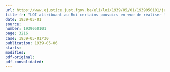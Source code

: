```yaml
---
url: https://www.ejustice.just.fgov.be/eli/loi/1939/05/01/1939050101/justel
title-fr: "LOI attribuant au Roi certains pouvoirs en vue de réaliser l'assainissement et l'équilibre des finances publiques, de créer des conditions plus favorables au développement de l'économie nationale et le pouvoir à d'autres nécessités urgentes"
date: 1939-05-01
source:
number: 1939050101
page: 3216
case: 1939-05-01/30
publication: 1939-05-06
starts:
modifies:
pdf-original:
pdf-consolidated:
---
```


